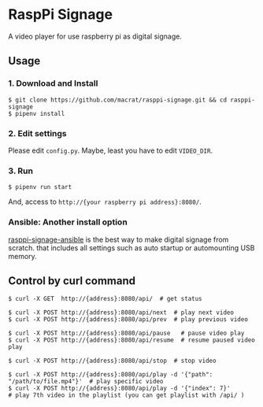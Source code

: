 RaspPi Signage
==============

A video player for use raspberry pi as digital signage.


## Usage

### 1. Download and Install

``` shell
$ git clone https://github.com/macrat/rasppi-signage.git && cd rasppi-signage
$ pipenv install
```

### 2. Edit settings

Please edit `config.py`.
Maybe, least you have to edit `VIDEO_DIR`.

### 3. Run

``` shell
$ pipenv run start
```

And, access to `http://{your raspberry pi address}:8080/`.

### Ansible: Another install option

[rasppi-signage-ansible](https://github.com/macrat/rasppi-signage-ansible) is the best way to make digital signage from scratch.
that includes all settings such as auto startup or automounting USB memory.


## Control by curl command

``` shell
$ curl -X GET  http://{address}:8080/api/  # get status

$ curl -X POST http://{address}:8080/api/next  # play next video
$ curl -X POST http://{address}:8080/api/prev  # play previous video

$ curl -X POST http://{address}:8080/api/pause   # pause video play
$ curl -X POST http://{address}:8080/api/resume  # resume paused video play

$ curl -X POST http://{address}:8080/api/stop  # stop video

$ curl -X POST http://{address}:8080/api/play -d '{"path": "/path/to/file.mp4"}'  # play specific video
$ curl -X POST http://{address}:8080/api/play -d '{"index": 7}'                   # play 7th video in the playlist (you can get playlist with /api/ )
```
